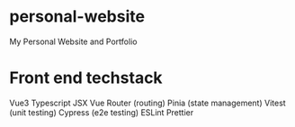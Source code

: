 # personal-website
My Personal Website and Portfolio

# Front end techstack
Vue3
Typescript
JSX
Vue Router (routing)
Pinia (state management)
Vitest (unit testing)
Cypress (e2e testing)
ESLint
Prettier
